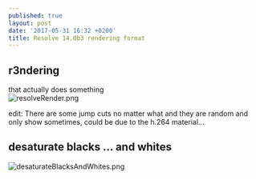 ```yaml
---
published: true
layout: post
date: '2017-05-31 16:32 +0200'
title: Resolve 14.0b3 rendering format
---
```

## r3ndering

that actually does something  
![resolveRender.png]({{site.baseurl}}/media/resolveRender.png)

edit: There are some jump cuts no matter what and they are random and only show sometimes, could be due to the h.264 material...

## desaturate blacks ... and whites

![desaturateBlacksAndWhites.png]({{site.baseurl}}/media/desaturateBlacksAndWhites.png)



